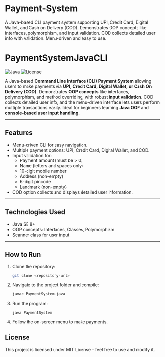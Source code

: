 # Payment-System
A Java-based CLI payment system supporting UPI, Credit Card, Digital Wallet, and Cash on Delivery (COD). Demonstrates OOP concepts like interfaces, polymorphism, and input validation. COD collects detailed user info with validation. Menu-driven and easy to use.  


# PaymentSystemJavaCLI

![Java](https://img.shields.io/badge/Language-Java-blue)
![License](https://img.shields.io/badge/License-MIT-green)

A Java-based **Command Line Interface (CLI) Payment System** allowing users to make payments via **UPI, Credit Card, Digital Wallet, or Cash On Delivery (COD)**. Demonstrates **OOP concepts** like interfaces, polymorphism, and method overriding, with robust **input validation**. COD collects detailed user info, and the menu-driven interface lets users perform multiple transactions easily. Ideal for beginners learning **Java OOP** and **console-based user input handling**.

---

## Features
- Menu-driven CLI for easy navigation.
- Multiple payment options: UPI, Credit Card, Digital Wallet, and COD.
- Input validation for:
  - Payment amount (must be > 0)
  - Name (letters and spaces only)
  - 10-digit mobile number
  - Address (non-empty)
  - 6-digit pincode
  - Landmark (non-empty)
- COD option collects and displays detailed user information.

---

## Technologies Used
- Java SE 8+
- OOP concepts: Interfaces, Classes, Polymorphism
- Scanner class for user input

---

## How to Run
1. Clone the repository:
   ```bash
   git clone <repository-url>
2. Navigate to the project folder and compile:
   ```bash
   javac PaymentSystem.java
3. Run the program:
   ```bash
   java PaymentSystem
4. Follow the on-screen menu to make payments.

## License 
This project is licensed under MIT License - feel free to use and modify it.
